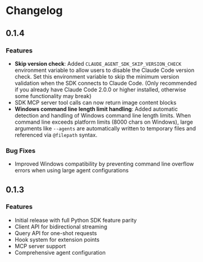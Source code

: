 # Changelog

## 0.1.4

### Features

- **Skip version check**: Added `CLAUDE_AGENT_SDK_SKIP_VERSION_CHECK` environment variable to allow users to disable the Claude Code version check. Set this environment variable to skip the minimum version validation when the SDK connects to Claude Code. (Only recommended if you already have Claude Code 2.0.0 or higher installed, otherwise some functionality may break)
- SDK MCP server tool calls can now return image content blocks
- **Windows command line length limit handling**: Added automatic detection and handling of Windows command line length limits. When command line exceeds platform limits (8000 chars on Windows), large arguments like `--agents` are automatically written to temporary files and referenced via `@filepath` syntax.

### Bug Fixes

- Improved Windows compatibility by preventing command line overflow errors when using large agent configurations

## 0.1.3

### Features

- Initial release with full Python SDK feature parity
- Client API for bidirectional streaming
- Query API for one-shot requests
- Hook system for extension points
- MCP server support
- Comprehensive agent configuration
